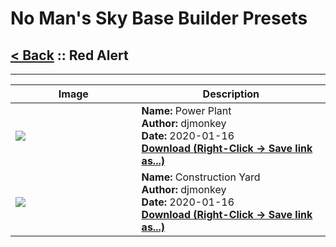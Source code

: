 # No Man's Sky Base Builder Presets  

## [< Back](https://djmonkeyuk.github.io/nms-base-builder-presets/) :: Red Alert

___


<table cellpadding="10">
<thead>
    <tr>
        <th>Image</th>
        <th>Description</th>
    </tr>
</thead>
<tbody>
    <tr>
            <td width="40%"><img src="https://raw.githubusercontent.com/djmonkeyuk/nms-base-builder-presets/master/images/Red Alert/djmonkey_PowerPlant.jpg"></td>
            <td valign="top" width="60%"><b>Name:</b> Power Plant <br /> <b>Author:</b> djmonkey <br /><b>Date:</b> 2020-01-16 <br /> <b><a href="https://raw.githubusercontent.com/djmonkeyuk/nms-base-builder-presets/master/Red Alert/djmonkey_PowerPlant.json">Download (Right-Click -> Save link as...)</a></b></td>
        </tr><tr>
            <td width="40%"><img src="https://raw.githubusercontent.com/djmonkeyuk/nms-base-builder-presets/master/images/Red Alert/djmonkey_ConstructionYard.jpg"></td>
            <td valign="top" width="60%"><b>Name:</b> Construction Yard <br /> <b>Author:</b> djmonkey <br /><b>Date:</b> 2020-01-16 <br /> <b><a href="https://raw.githubusercontent.com/djmonkeyuk/nms-base-builder-presets/master/Red Alert/djmonkey_ConstructionYard.json">Download (Right-Click -> Save link as...)</a></b></td>
        </tr>
</tbody>
</table>
    